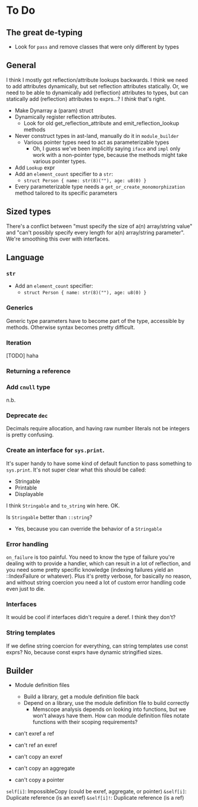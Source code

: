 # To Do

## The great de-typing

- Look for `pass` and remove classes that were only different by types

## General

I think I mostly got reflection/attribute lookups backwards. I think we need to
add attributes dynamically, but set reflection attributes statically. Or, we
need to be able to dynamically add (reflection) attributes to types, but can
statically add (reflection) attributes to exprs...? I *think* that's right.

- Make Dynarray a (param) struct
- Dynamically register reflection attributes.
  - Look for old get_reflection_attribute and emit_reflection_lookup methods
- Never construct types in ast-land, manually do it in `module_builder`
  - Various pointer types need to act as parameterizable types
    - Oh, I guess we've been implicitly saying `iface` and `impl` only work
      with a non-pointer type, because the methods might take various pointer
      types.
- Add `Lookup` expr
- Add an `element_count` specifier to a `str`:
  - `struct Person { name: str(8)(""), age: u8(0) }`
- Every parameterizable type needs a `get_or_create_monomorphization` method
  tailored to its specific parameters

## Sized types

There's a conflict between "must specify the size of a(n) array/string value"
and "can't possibly specify every length for a(n) array/string parameter".
We're smoothing this over with interfaces.

## Language

### `str`

- Add an `element_count` specifier:
  - `struct Person { name: str(8)(""), age: u8(0) }`

### Generics

Generic type parameters have to become part of the type, accessible by methods.
Otherwise syntax becomes pretty difficult.

### Iteration

[TODO] haha

### Returning a reference

### Add `cnull` type

n.b.

### Deprecate `dec`

Decimals require allocation, and having raw number literals not be integers is
pretty confusing.

### Create an interface for `sys.print`.

It's super handy to have some kind of default function to pass something to
`sys.print`. It's not super clear what this should be called:
- Stringable
- Printable
- Displayable

I think `Stringable` and `to_string` win here. OK.

Is `Stringable` better than `::string`?
- Yes, because you can override the behavior of a `Stringable`

### Error handling

`on_failure` is too painful. You need to know the type of failure you're
dealing with to provide a handler, which can result in a lot of reflection, and
you need some pretty specific knowledge (indexing failures yield an
<array>::IndexFailure or whatever). Plus it's pretty verbose, for basically no
reason, and without string coercion you need a lot of custom error handling
code even just to die.

### Interfaces

It would be cool if interfaces didn't require a deref. I think they don't?

### String templates

If we define string coercion for everything, can string templates use const
exprs? No, because const exprs have dynamic stringified sizes.

## Builder

- Module definition files
  - Build a library, get a module definition file back
  - Depend on a library, use the module definition file to build correctly
    - Memscope analysis depends on looking into functions, but we won't always
      have them. How can module definition files notate functions with their
      scoping requirements?

- can't exref a ref
- can't ref an exref
- can't copy an exref
- can't copy an aggregate
- can't copy a pointer

`self[i]`: ImpossibleCopy (could be exref, aggregate, or pointer)
`&self[i]`: Duplicate reference (is an exref)
`&self[i]!`: Duplicate reference (is a ref)
